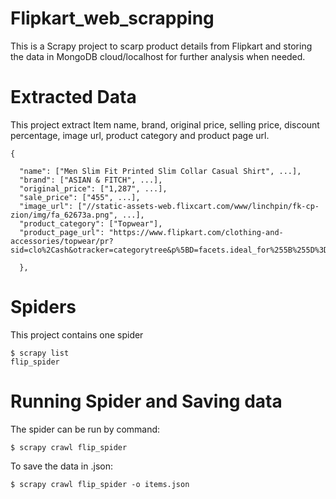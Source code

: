 # Flipkart_web_scrapping

This is a Scrapy project to scarp product details from Flipkart and storing the data in MongoDB cloud/localhost for further analysis when needed.

# Extracted Data

This project extract Item name, brand, original price, selling price, discount percentage, image url, product category and product page url.

```
{

  "name": ["Men Slim Fit Printed Slim Collar Casual Shirt", ...], 
  "brand": ["ASIAN & FITCH", ...], 
  "original_price": ["1,287", ...], 
  "sale_price": ["455", ...], 
  "image_url": ["//static-assets-web.flixcart.com/www/linchpin/fk-cp-zion/img/fa_62673a.png", ...],
  "product_category": ["Topwear"], 
  "product_page_url": "https://www.flipkart.com/clothing-and-accessories/topwear/pr?sid=clo%2Cash&otracker=categorytree&p%5BD=facets.ideal_for%255B%255D%3DMen&page=3"          
  
  },
```

# Spiders 

This project contains one spider 

```
$ scrapy list
flip_spider
```

# Running Spider and Saving data
The spider can be run by command:

```
$ scrapy crawl flip_spider
```

To save the data in .json:

```
$ scrapy crawl flip_spider -o items.json
```

